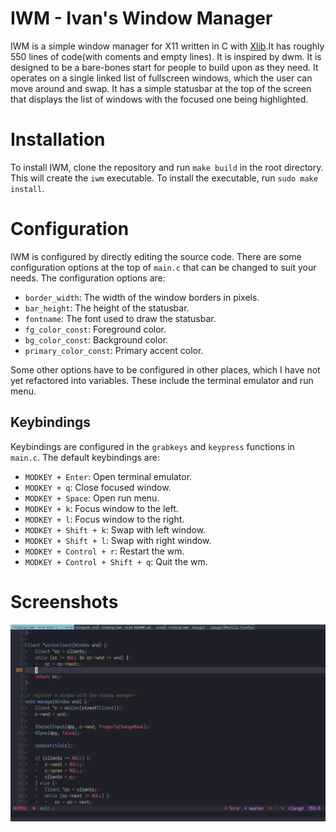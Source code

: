 # IWM - Ivan's Window Manager
IWM is a simple window manager for X11 written in C with [Xlib](https://www.x.org/releases/current/doc/libX11/libX11/libX11.html).It has roughly 550 lines of code(with coments and empty lines). It is inspired by dwm. It is designed to be a bare-bones start for people to build upon as they need. It operates on a single linked list of fullscreen windows, which the user can move around and swap. It has a simple statusbar at the top of the screen that displays the list of windows with the focused one being highlighted.

# Installation
To install IWM, clone the repository and run `make build` in the root directory. This will create the `iwm` executable. To install the executable, run `sudo make install`.

# Configuration
IWM is configured by directly editing the source code. There are some configuration options at the top of `main.c` that can be changed to suit your needs. The configuration options are:
- `border_width`: The width of the window borders in pixels.
- `bar_height`: The height of the statusbar.
- `fontname`: The font used to draw the statusbar.
- `fg_color_const`: Foreground color.
- `bg_color_const`: Background color.
- `primary_color_const`: Primary accent color.

Some other options have to be configured in other places, which I have not yet refactored into variables. These include the terminal emulator and run menu.

## Keybindings
Keybindings are configured in the `grabkeys` and `keypress` functions in `main.c`. The default keybindings are:
- `MODKEY + Enter`: Open terminal emulator.
- `MODKEY + q`: Close focused window.
- `MODKEY + Space`: Open run menu.
- `MODKEY + k`: Focus window to the left.
- `MODKEY + l`: Focus window to the right.
- `MODKEY + Shift + k`: Swap with left window.
- `MODKEY + Shift + l`: Swap with right window.
- `MODKEY + Control + r`: Restart the wm.
- `MODKEY + Control + Shift + q`: Quit the wm.

# Screenshots
![Screenshot 1](./screenshots/screenshot1.png)
